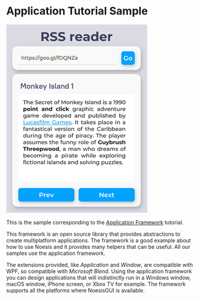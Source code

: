 # Application Tutorial Sample

![Screenshot](https://github.com/Noesis/Noesis.github.io/blob/master/NoesisGUI/Samples/ApplicationTutorial/Screenshot.png)

This is the sample corresponding to the [Application Framework](http://www.noesisengine.com/docs/Gui.Core.ApplicationTutorial.html) tutorial.

This framework is an open source library that provides abstractions to create multiplatform applications. The framework is a good example about how to use Noesis and it provides many helpers that can be useful. All our samples use the application framework.

The extensions provided, like *Application* and *Window*, are compatible with WPF, so compatible with *Microsoft Blend*. Using the application framework you can design applications that will indistinctly run in a Windows window, macOS window, iPhone screen, or Xbox TV for example. The framework supports all the platforms where NoesisGUI is available.

